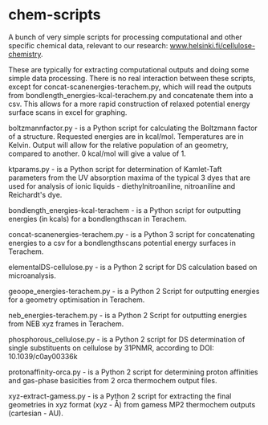 # chem-scripts
A bunch of very simple scripts for processing computational and other specific chemical data, relevant to our research: www.helsinki.fi/cellulose-chemistry.

These are typically for extracting computational outputs and doing some simple data processing.
There is no real interaction between these scripts, except for concat-scanenergies-terachem.py, which will read the outputs from bondlength_energies-kcal-terachem.py and concatenate them into a csv. This allows for a more rapid construction of relaxed potential energy surface scans in excel for graphing.

boltzmannfactor.py - is a Python script for calculating the Boltzmann factor of a structure. Requested energies are in kcal/mol. Temperatures are in Kelvin. Output     will allow for the relative population of an geometry, compared to another. 0 kcal/mol will give a value of 1.

ktparams.py - is a Python script for determination of Kamlet-Taft parameters from the UV absorption maxima of the typical 3 dyes that are used for analysis of ionic liquids - diethylnitroaniline, nitroaniline and Reichardt's dye.

bondlength_energies-kcal-terachem - is a Python script for outputting energies (in kcals) for a bondlengthscan in Terachem.

concat-scanenergies-terachem.py - is a Python 3 script for concatenating energies to a csv for a bondlengthscans potential energy surfaces in Terachem.

elementalDS-cellulose.py - is a Python 2 script for DS calculation based on microanalysis.

geoope_energies-terachem.py - is a Python 2 Script for outputting energies for a geometry optimisation in Terachem.

neb_energies-terachem.py - is a Python 2 Script for outputting energies from NEB xyz frames in Terachem.

phosphorous_cellulose.py - is a Python 2 script for DS determination of single substituents on cellulose by 31PNMR, according to DOI: 10.1039/c0ay00336k

protonaffinity-orca.py - is a Python 2 script for determining proton affinities and gas-phase basicities from 2 orca thermochem output files.

xyz-extract-gamess.py - is a Python 2 script for extracting the final geometries in xyz format (xyz - Å) from gamess MP2 thermochem outputs (cartesian - AU).

